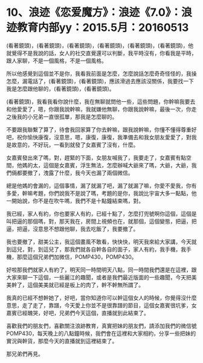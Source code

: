 # 10、浪迹《恋爱魔方》：浪迹《7.0》：浪迹教育内部yy：2015.5月：20160513

(看著鏡頭)，(看著鏡頭)，(看著鏡頭)，(看著鏡頭)，(看著鏡頭)，(看著鏡頭)，他就覺得不是我說的話，女人的社交直覺還可以判斷，我平時沒有，你看我是平時，跟人家聊，不是一個風格，不是一個風格。

所以他感覺到這個並不是你，我看我前面是怎麼，怎麼說話怎麼奇奇怪怪的，我操怎麼，漏電話了，(看著鏡頭)，(看著鏡頭)，應該滑過去應該沒關係，我要找一下我是怎麼跟他聊的，(看著鏡頭)，(看著鏡頭)。

(看著鏡頭)，我看我看你說什麼，我在無聊就問他一些，這些問題，你幹嘛我要去和他愛愛了，嗯，你跟我說幹嘛，我就嫌他無聊，你跟我說幹嘛，最後一次，你走之後我的小兄弟一直很孤單，那我是怎麼聊的。

不要跟我聯繫了算了，待會我回家算了你去幹嘛，跟我說幹嘛，你懂不懂得尊重好吧，祝你愉快康復，沒意思，嗯，康復，康復，我準備去和我女朋友愛愛了，對我是故意的，不好玩，一看到就發了女嘉賓了沒有，什麼。

女嘉賓發出來了嗎，對，趕緊的下面，女朋友喊我了，我要走了，女嘉賓有點空間，他媽的太，這個是女嘉賓，浮生無法，怎麼辦喊大爺來了嗎，大爺，大爺，我們倆都要撤了，洩露了什麼，我今天也漏了兩個微信。

總是他媽的會漏的，這個事情，漏了就漏了吧，漏了就漏了嘛，你愛不愛我，你有多愛，幹嘛考題，你們說我不是說了嗎，考題的是你，我說比宇宙大多一點點，他一開始說，你不是在吹牛嗎，我們不是十點鐘結束嗎，對。

我已經，家人有約，你也要家人有約，已經十點了，怎麼打兜號啊你這個，這個是叫把逼的那個嗎，對，那天我在，房間上視頻也在，就那個，這個變態，把逼，把逼，把逼，沒意思不想跟他聊，我去吃飯了，我要撤了。

我也要撤了，甜美公主，我這個畫風不敢看，快快快，明天我來給大家講，今天就到這兒，對，到這兒了，那我們就各自幹各自的面子，家人有約，我手機，我手機，那麼這個兄弟們加微信，POMP430，POMP430。

好啦那我們就家人有約了，明天同一時間明天八點，同一時間我們還是在這裡，跟大家來聊一下這個，一些麗江的趣聞，或者是我們最近版面的一些趣聞，今天把美美幹了，這個美美就已經是板上的肉了，幹不幹無所謂了。

我真的已經不想幹她了，好吧，當你知道你可以幹這個女人的時候，你覺得沒什麼意思，走了走了，靠譜，今天愛上你並不是很靠譜的節目，這個女嘉賓很坑爹，女嘉賓已經醜哭，好吧，兄弟們今天這個，直播就到此結束了。

喜歡我們的朋友們，喜歡關注浪跡教育，真實把妹的朋友們，請添加我們的微信號POMP430，每天晚上的八點鐘時候，我們會在這裡和大家相約，分享一些把妹的實況與幹貨，那麼今天的直播就到這裡結束了。

那兄弟們再見。